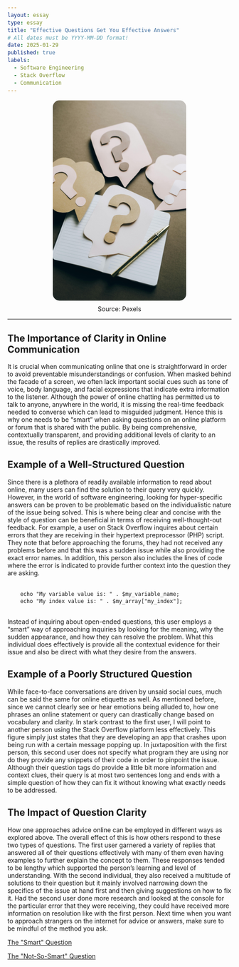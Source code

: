 ```yaml
---
layout: essay
type: essay
title: "Effective Questions Get You Effective Answers"
# All dates must be YYYY-MM-DD format!
date: 2025-01-29
published: true
labels:
  - Software Engineering
  - Stack Overflow
  - Communication
---
```


<div style="text-align: center;">
  <img src="../img/smart-questions-thumb.jpeg" alt="Smart Questions" style="width: 300px; border-radius: 15px; display: block; margin: 0 auto;">
  <p style="margin-top: 10px;">Source: Pexels</p>
</div>

<hr>

<body>
    <h2>The Importance of Clarity in Online Communication</h2>
    <p>
        It is crucial when communicating online that one is straightforward in order to avoid preventable misunderstandings or confusion. 
        When masked behind the facade of a screen, we often lack important social cues such as tone of voice, body language, and facial expressions 
        that indicate extra information to the listener. Although the power of online chatting has permitted us to talk to anyone, anywhere in the world, 
        it is missing the real-time feedback needed to converse which can lead to misguided judgment. Hence this is why one needs to be “smart” when 
        asking questions on an online platform or forum that is shared with the public. By being comprehensive, contextually transparent, and providing 
        additional levels of clarity to an issue, the results of replies are drastically improved.
    </p>
    <h2>Example of a Well-Structured Question</h2>
    <p>
        Since there is a plethora of readily available information to read about online, many users can find the solution to their query very quickly. 
        However, in the world of software engineering, looking for hyper-specific answers can be proven to be problematic based on the individualistic 
        nature of the issue being solved. This is where being clear and concise with the style of question can be beneficial in terms of receiving 
        well-thought-out feedback. For example, a user on Stack Overflow inquires about certain errors that they are receiving in their hypertext preprocessor (PHP) script. 
        They note that before approaching the forums, they had not received any problems before and that this was a sudden issue while also providing 
        the exact error names. In addition, this person also includes the lines of code where the error is indicated to provide further context into 
        the question they are asking.
    </p>
    <pre><code>
    echo "My variable value is: " . $my_variable_name;
    echo "My index value is: " . $my_array["my_index"];
    </code></pre>
    <p>
        Instead of inquiring about open-ended questions, this user employs a “smart” way of approaching inquiries by looking for the meaning, 
        why the sudden appearance, and how they can resolve the problem. What this individual does effectively is provide all the contextual 
        evidence for their issue and also be direct with what they desire from the answers.
    </p>
    <h2>Example of a Poorly Structured Question</h2>
    <p>
        While face-to-face conversations are driven by unsaid social cues, much can be said the same for online etiquette as well. As mentioned before, 
        since we cannot clearly see or hear emotions being alluded to, how one phrases an online statement or query can drastically change based on 
        vocabulary and clarity. In stark contrast to the first user, I will point to another person using the Stack Overflow platform less effectively. 
        This figure simply just states that they are developing an app that crashes upon being run with a certain message popping up. In juxtaposition 
        with the first person, this second user does not specify what program they are using nor do they provide any snippets of their code in order to 
        pinpoint the issue. Although their question tags do provide a little bit more information and context clues, their query is at most two sentences 
        long and ends with a simple question of how they can fix it without knowing what exactly needs to be addressed.
    </p>
    <h2>The Impact of Question Clarity</h2>
    <p>
        How one approaches advice online can be employed in different ways as explored above. The overall effect of this is how others respond to these 
        two types of questions. The first user garnered a variety of replies that answered all of their questions effectively with many of them even 
        having examples to further explain the concept to them. These responses tended to be lengthy which supported the person’s learning and level 
        of understanding. With the second individual, they also received a multitude of solutions to their question but it mainly involved narrowing 
        down the specifics of the issue at hand first and then giving suggestions on how to fix it. Had the second user done more research and looked 
        at the console for the particular error that they were receiving, they could have received more information on resolution like with the first 
        person. Next time when you want to approach strangers on the internet for advice or answers, make sure to be mindful of the method you ask.
    </p>
</body>

[The "Smart" Question](https://stackoverflow.com/questions/4261133/notice-undefined-variable-notice-undefined-index-warning-undefined-arr)

[The "Not-So-Smart" Question](https://stackoverflow.com/questions/23353173/unfortunately-myapp-has-stopped-how-can-i-solve-this)
